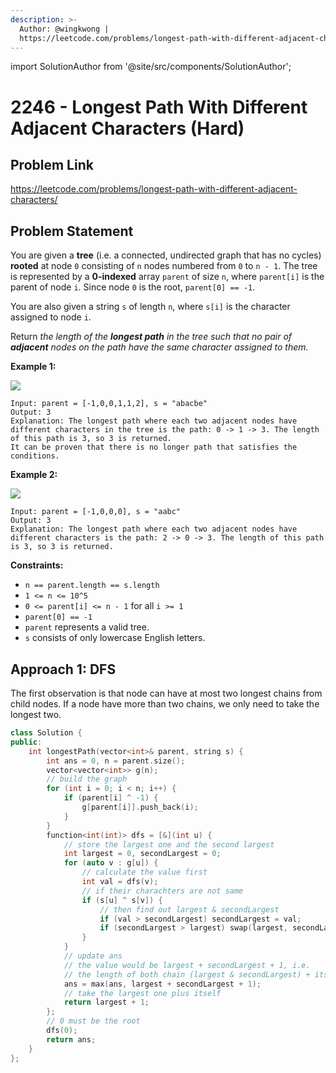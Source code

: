```yaml
---
description: >-
  Author: @wingkwong |
  https://leetcode.com/problems/longest-path-with-different-adjacent-characters/
---
```


import SolutionAuthor from '@site/src/components/SolutionAuthor';

# 2246 - Longest Path With Different Adjacent Characters (Hard)

## Problem Link

https://leetcode.com/problems/longest-path-with-different-adjacent-characters/

## Problem Statement

You are given a **tree** (i.e. a connected, undirected graph that has no cycles) **rooted** at node `0` consisting of `n` nodes numbered from `0` to `n - 1`. The tree is represented by a **0-indexed** array `parent` of size `n`, where `parent[i]` is the parent of node `i`. Since node `0` is the root, `parent[0] == -1`.

You are also given a string `s` of length `n`, where `s[i]` is the character assigned to node `i`.

Return _the length of the **longest path** in the tree such that no pair of **adjacent** nodes on the path have the same character assigned to them._



**Example 1:**

![](https://assets.leetcode.com/uploads/2022/03/25/testingdrawio.png)

```
Input: parent = [-1,0,0,1,1,2], s = "abacbe"
Output: 3
Explanation: The longest path where each two adjacent nodes have different characters in the tree is the path: 0 -> 1 -> 3. The length of this path is 3, so 3 is returned.
It can be proven that there is no longer path that satisfies the conditions. 
```

**Example 2:**

![](https://assets.leetcode.com/uploads/2022/03/25/graph2drawio.png)

```
Input: parent = [-1,0,0,0], s = "aabc"
Output: 3
Explanation: The longest path where each two adjacent nodes have different characters is the path: 2 -> 0 -> 3. The length of this path is 3, so 3 is returned.
```

**Constraints:**

* `n == parent.length == s.length`
* `1 <= n <= 10^5`
* `0 <= parent[i] <= n - 1` for all `i >= 1`
* `parent[0] == -1`
* `parent` represents a valid tree.
* `s` consists of only lowercase English letters.

## Approach 1: DFS

The first observation is that node can have at most two longest chains from child nodes. If a node have more than two chains, we only need to take the longest two.

<SolutionAuthor name="@wingkwong"/>

```cpp
class Solution {
public:
    int longestPath(vector<int>& parent, string s) {
        int ans = 0, n = parent.size();
        vector<vector<int>> g(n);
        // build the graph
        for (int i = 0; i < n; i++) {
            if (parent[i] ^ -1) {
                g[parent[i]].push_back(i);
            }
        }
        function<int(int)> dfs = [&](int u) {
            // store the largest one and the second largest
            int largest = 0, secondLargest = 0;
            for (auto v : g[u]) {
                // calculate the value first
                int val = dfs(v);
                // if their charachters are not same
                if (s[u] ^ s[v]) {
                    // then find out largest & secondLargest
                    if (val > secondLargest) secondLargest = val;
                    if (secondLargest > largest) swap(largest, secondLargest);
                }
            }
            // update ans 
            // the value would be largest + secondLargest + 1, i.e.
            // the length of both chain (largest & secondLargest) + itself
            ans = max(ans, largest + secondLargest + 1);
            // take the largest one plus itself
            return largest + 1;
        };
        // 0 must be the root
        dfs(0);
        return ans;
    }
};
```
